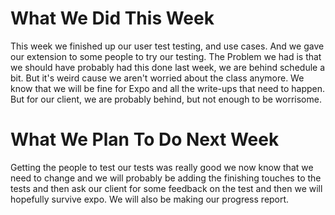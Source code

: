 # What We Did This Week

This week we finished up our user test testing, and use cases. And we gave our extension to some people to try our testing. The Problem we had is that we should have probably had this done last week, we are behind schedule a bit. But it's weird cause we aren't worried about the class anymore. We know that we will be fine for Expo and all the write-ups that need to happen. But for our client, we are probably behind, but not enough to be worrisome. 

# What We Plan To Do Next Week

Getting the people to test our tests was really good we now know that we need to change and we will probably be adding the finishing touches to the tests and then ask our client for some feedback on the test and then we will hopefully survive expo. We will also be making our progress report.
